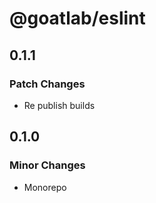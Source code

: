 # @goatlab/eslint

## 0.1.1

### Patch Changes

- Re publish builds

## 0.1.0

### Minor Changes

- Monorepo
